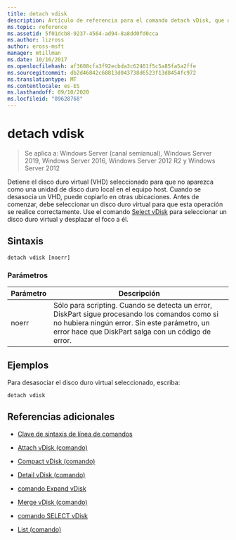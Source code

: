 ```yaml
---
title: detach vdisk
description: Artículo de referencia para el comando detach vDisk, que detiene el disco duro virtual (VHD) seleccionado para que aparezca como una unidad de disco duro local en el equipo host.
ms.topic: reference
ms.assetid: 5f01dcb8-9237-4564-ad94-8a8dd0fd0cca
ms.author: lizross
author: eross-msft
manager: mtillman
ms.date: 10/16/2017
ms.openlocfilehash: af3608cfa3f92ecbda3c62401f5c5a85fa5a2ffe
ms.sourcegitcommit: db2d46842c68813d043738d6523f13d8454fc972
ms.translationtype: MT
ms.contentlocale: es-ES
ms.lasthandoff: 09/10/2020
ms.locfileid: "89628768"
---
```

# <a name="detach-vdisk"></a>detach vdisk

> Se aplica a: Windows Server (canal semianual), Windows Server 2019, Windows Server 2016, Windows Server 2012 R2 y Windows Server 2012

Detiene el disco duro virtual (VHD) seleccionado para que no aparezca como una unidad de disco duro local en el equipo host. Cuando se desasocia un VHD, puede copiarlo en otras ubicaciones. Antes de comenzar, debe seleccionar un disco duro virtual para que esta operación se realice correctamente. Use el comando [Select vDisk](select-vdisk.md) para seleccionar un disco duro virtual y desplazar el foco a él.


## <a name="syntax"></a>Sintaxis

```
detach vdisk [noerr]
```

### <a name="parameters"></a>Parámetros

| Parámetro | Descripción |
| --------- | ----------- |
| noerr | Sólo para scripting. Cuando se detecta un error, DiskPart sigue procesando los comandos como si no hubiera ningún error. Sin este parámetro, un error hace que DiskPart salga con un código de error. |

## <a name="examples"></a>Ejemplos

Para desasociar el disco duro virtual seleccionado, escriba:

```
detach vdisk
```

## <a name="additional-references"></a>Referencias adicionales

- [Clave de sintaxis de línea de comandos](command-line-syntax-key.md)

- [Attach vDisk (comando)](attach-vdisk.md)

- [Compact vDisk (comando)](compact-vdisk.md)

- [Detail vDisk (comando)](detail-vdisk.md)

- [comando Expand vDisk](expand-vdisk.md)

- [Merge vDisk (comando)](merge-vdisk.md)

- [comando SELECT vDisk](select-vdisk.md)

- [List (comando)](list.md)
